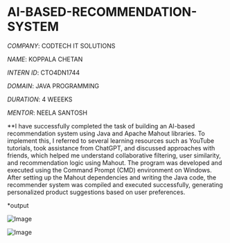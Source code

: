 # AI-BASED-RECOMMENDATION-SYSTEM

*COMPANY*: CODTECH IT SOLUTIONS

*NAME*: KOPPALA CHETAN

*INTERN ID*: CTO4DN1744

*DOMAIN*: JAVA PROGRAMMING

*DURATION*: 4 WEEEKS

*MENTOR*: NEELA SANTOSH

**I have successfully completed the task of building an AI-based recommendation system using Java and Apache Mahout libraries.
To implement this, I referred to several learning resources such as YouTube tutorials, took assistance from ChatGPT, and discussed approaches with friends, which helped me understand collaborative filtering, user similarity, and recommendation logic using Mahout.
The program was developed and executed using the Command Prompt (CMD) environment on Windows. After setting up the Mahout dependencies and writing the Java code, the recommender system was compiled and executed successfully, generating personalized product suggestions based on user preferences.

*output

![Image](https://github.com/user-attachments/assets/feac1e92-8e77-4386-8215-f3d8aa5bab10)

![Image](https://github.com/user-attachments/assets/618d0321-2f12-4df9-8432-d01918919abc)

